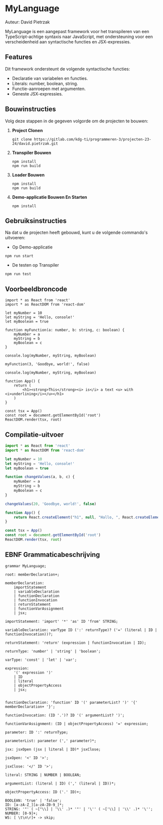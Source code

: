 # MyLanguage

Auteur: David Pietrzak

MyLanguage is een aangepast framework voor het transpileren van een TypeScript-achtige syntaxis naar JavaScript, met
ondersteuning voor een verscheidenheid aan syntactische functies en JSX-expressies.

## Features

Dit framework ondersteunt de volgende syntactische functies:

- Declaratie van variabelen en functies.
- Literals: number, boolean, string.
- Functie-aanroepen met argumenten.
- Geneste JSX-expressies.

## Bouwinstructies

Volg deze stappen in de gegeven volgorde om de projecten te bouwen:

1. **Project Clonen**
   ```shell
   git clone https://gitlab.com/kdg-ti/programmeren-3/projecten-23-24/david.pietrzak.git
   ```

1. **Transpiler Bouwen**
   ```shell
   npm install
   npm run build
   ```

2. **Loader Bouwen**
   ```shell
   npm install
   npm run build
   ```

3. **Demo-applicatie Bouwen En Starten**
   ```shell
   npm install
   ```

## Gebruiksinstructies

Na dat u de projecten heeft gebouwd, kunt u de volgende commando's uitvoeren:

- Op Demo-applicatie

```shell
npm run start
```

- De testen op Transpiler

```shell
npm run test
  ```

## Voorbeeldbroncode

```tsx
import * as React from 'react'
import * as ReactDOM from 'react-dom'

let myNumber = 10
let myString = 'Hello, console!'
let myBoolean = true

function myFunction(a: number, b: string, c: boolean) {
    myNumber = a
    myString = b
    myBoolean = c
}

console.log(myNumber, myString, myBoolean)

myFunction(3, 'Goodbye, world!', false)

console.log(myNumber, myString, myBoolean)

function App() {
    return (
        <h1><strong>This</strong><i> is</i> a text <u> with <i>underlining</i></u></h1>
    )
}

const tsx = App()
const root = document.getElementById('root')
ReactDOM.render(tsx, root)
```

## Compilatie-uitvoer

```javascript
import * as React from 'react'
import * as ReactDOM from 'react-dom'

let myNumber = 10
let myString = 'Hello, console!'
let myBoolean = true

function changeValues(a, b, c) {
    myNumber = a
    myString = b
    myBoolean = c
}

changeValues(20, 'Goodbye, world!', false)

function App() {
    return React.createElement("h1", null, "Hallo, ", React.createElement("strong", null, "wereld"), "!")
}

const tsx = App()
const root = document.getElementById('root')
ReactDOM.render(tsx, root)
```

## EBNF Grammaticabeschrijving

```antlrv4
grammar MyLanguage;

root: memberDeclaration+;

memberDeclaration:
    importStatement
	| variableDeclaration
	| functionDeclaration
	| functionInvocation
	| returnStatement
	| functionVarAssignment
	| jsx;

importStatement: 'import' '*' 'as' ID 'from' STRING;

variableDeclaration: varType ID (':' returnType)? ('=' (literal | ID | functionInvocation))?;

returnStatement: 'return' (expression | functionInvocation | ID);

returnType: 'number' | 'string' | 'boolean';

varType: 'const' | 'let' | 'var';

expression:
	'(' expression ')'
	| ID
	| literal
	| objectPropertyAccess
	| jsx;


functionDeclaration: 'function' ID '(' parameterList? ')' '{' memberDeclaration+ '}';

functionInvocation: (ID '.')? ID '(' argumentList? ')';

functionVarAssignment: (ID | objectPropertyAccess) '=' expression;

parameter: ID ':' returnType;

parameterList: parameter (',' parameter)*;

jsx: jsxOpen (jsx | literal | ID)* jsxClose;

jsxOpen: '<' ID '>';

jsxClose: '</' ID '>';

literal: STRING | NUMBER | BOOLEAN;

argumentList: (literal | ID) (',' (literal | ID))*;

objectPropertyAccess: ID ('.' ID)+;

BOOLEAN: 'true' | 'false';
ID: [a-zA-Z_][a-zA-Z0-9_]*;
STRING: '"' ( ~["\\] | '\\' .)* '"' | '\'' ( ~['\\] | '\\' .)* '\'';
NUMBER: [0-9]+;
WS: [ \t\n\r]+ -> skip;
```

